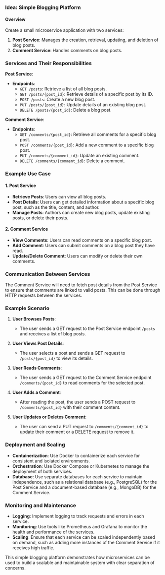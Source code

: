 ### Idea: Simple Blogging Platform

#### Overview
Create a small microservice application with two services:
1. **Post Service**: Manages the creation, retrieval, updating, and deletion of blog posts.
2. **Comment Service**: Handles comments on blog posts.

### Services and Their Responsibilities

**Post Service**:
- **Endpoints**:
  - `GET /posts`: Retrieve a list of all blog posts.
  - `GET /posts/{post_id}`: Retrieve details of a specific post by its ID.
  - `POST /posts`: Create a new blog post.
  - `PUT /posts/{post_id}`: Update details of an existing blog post.
  - `DELETE /posts/{post_id}`: Delete a blog post.

**Comment Service**:
- **Endpoints**:
  - `GET /comments/{post_id}`: Retrieve all comments for a specific blog post.
  - `POST /comments/{post_id}`: Add a new comment to a specific blog post.
  - `PUT /comments/{comment_id}`: Update an existing comment.
  - `DELETE /comments/{comment_id}`: Delete a comment.

### Example Use Case

#### 1. Post Service
- **Retrieve Posts**: Users can view all blog posts.
- **Post Details**: Users can get detailed information about a specific blog post, such as the title, content, and author.
- **Manage Posts**: Authors can create new blog posts, update existing posts, or delete their posts.

#### 2. Comment Service
- **View Comments**: Users can read comments on a specific blog post.
- **Add Comment**: Users can submit comments on a blog post they have read.
- **Update/Delete Comment**: Users can modify or delete their own comments.

### Communication Between Services
The Comment Service will need to fetch post details from the Post Service to ensure that comments are linked to valid posts. This can be done through HTTP requests between the services.

### Example Scenario

1. **User Browses Posts**:
   - The user sends a GET request to the Post Service endpoint `/posts` and receives a list of blog posts.

2. **User Views Post Details**:
   - The user selects a post and sends a GET request to `/posts/{post_id}` to view its details.

3. **User Reads Comments**:
   - The user sends a GET request to the Comment Service endpoint `/comments/{post_id}` to read comments for the selected post.

4. **User Adds a Comment**:
   - After reading the post, the user sends a POST request to `/comments/{post_id}` with their comment content.

5. **User Updates or Deletes Comment**:
   - The user can send a PUT request to `/comments/{comment_id}` to update their comment or a DELETE request to remove it.

### Deployment and Scaling
- **Containerization**: Use Docker to containerize each service for consistent and isolated environments.
- **Orchestration**: Use Docker Compose or Kubernetes to manage the deployment of both services.
- **Database**: Use separate databases for each service to maintain independence, such as a relational database (e.g., PostgreSQL) for the Post Service and a document-based database (e.g., MongoDB) for the Comment Service.

### Monitoring and Maintenance
- **Logging**: Implement logging to track requests and errors in each service.
- **Monitoring**: Use tools like Prometheus and Grafana to monitor the health and performance of the services.
- **Scaling**: Ensure that each service can be scaled independently based on demand, such as adding more instances of the Comment Service if it receives high traffic.

This simple blogging platform demonstrates how microservices can be used to build a scalable and maintainable system with clear separation of concerns.
